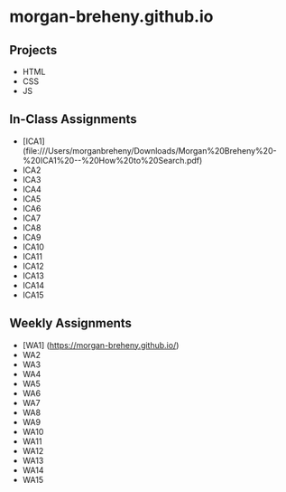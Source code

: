 # morgan-breheny.github.io

## Projects
- HTML
- CSS
- JS

## In-Class Assignments
- [ICA1] (file:///Users/morganbreheny/Downloads/Morgan%20Breheny%20-%20ICA1%20--%20How%20to%20Search.pdf)
- ICA2
- ICA3
- ICA4 
- ICA5 
- ICA6
- ICA7
- ICA8
- ICA9
- ICA10
- ICA11
- ICA12
- ICA13
- ICA14
- ICA15

## Weekly Assignments
- [WA1] (https://morgan-breheny.github.io/)
- WA2
- WA3
- WA4
- WA5
- WA6
- WA7
- WA8
- WA9
- WA10
- WA11
- WA12
- WA13
- WA14
- WA15


 
